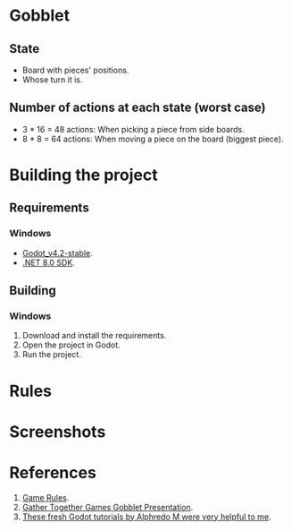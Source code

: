 # Gobblet

## State

- Board with pieces' positions.
- Whose turn it is.

## Number of actions at each state (worst case)

- 3 * 16 = 48 actions: When picking a piece from side boards.
- 8 * 8 = 64 actions: When moving a piece on the board (biggest piece).

# Building the project

## Requirements

### Windows

- [Godot_v4.2-stable](https://github.com/godotengine/godot/releases/download/4.2-stable/Godot_v4.2-stable_mono_win64.zip).
- [.NET 8.0 SDK](https://dotnet.microsoft.com/en-us/download/dotnet/thank-you/sdk-8.0.100-windows-x64-installer).

## Building



### Windows

1. Download and install the requirements.
2. Open the project in Godot.
3. Run the project.

# Rules



# Screenshots



# References

1. [Game Rules](https://www.boardspace.net/gobblet/english/gobblet_rules.pdf).
2. [Gather Together Games Gobblet Presentation](https://www.youtube.com/watch?v=aSaAjQY8_b0).
3. [These fresh Godot tutorials by Alphredo M were very helpful to me](https://www.youtube.com/watch?v=fW7_0uBHsBw&list=PLrx2VhSBm-FcO9TeLv2fUg6VxO43jkM4Y).
